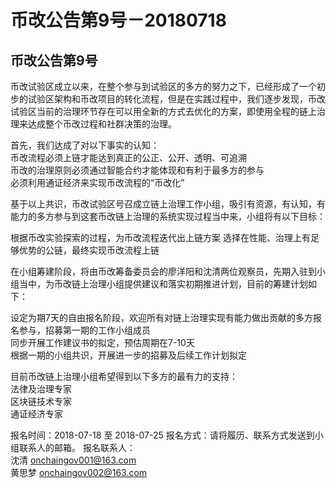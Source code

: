 # 币改公告第9号－20180718

## 币改公告第9号


币改试验区成立以来，在整个参与到试验区的多方的努力之下，已经形成了一个初步的试验区架构和币改项目的转化流程，但是在实践过程中，我们逐步发现，币改试验区当前的治理环节存在可以用全新的方式去优化的方案，即使用全程的链上治理来达成整个币改过程和社群决策的治理。

首先，我们达成了对以下事实的认知：  
币改流程必须上链才能达到真正的公正、公开、透明、可追溯  
币改的治理原则必须通过智能合约才能体现和有利于最多方的参与  
必须利用通证经济来实现币改流程的“币改化”

基于以上共识，币改试验区号召成立链上治理工作小组，吸引有资源，有认知，有能力的多方参与到这套币改链上治理的系统实现过程当中来，小组将有以下目标：

根据币改实验探索的过程，为币改流程迭代出上链方案
选择在性能、治理上有足够优势的公链，最终实现币改流程上链

在小组筹建阶段，将由币改筹备委员会的廖洋阳和沈清两位观察员，先期入驻到小组当中，为币改链上治理小组提供建议和落实初期推进计划，目前的筹建计划如下：

设定为期7天的自由报名阶段，欢迎所有对链上治理实现有能力做出贡献的多方报名参与，招募第一期的工作小组成员  
同步开展工作建议书的拟定，预估周期在7-10天  
根据一期的小组共识，开展进一步的招募及后续工作计划拟定

目前币改链上治理小组希望得到以下多方的最有力的支持：  
法律及治理专家  
区块链技术专家  
通证经济专家

报名时间：2018-07-18 至 2018-07-25
报名方式：请将履历、联系方式发送到小组联系人的邮箱。
报名联系人：  
沈清  onchaingov001@163.com      
黄思梦  onchaingov002@163.com 
